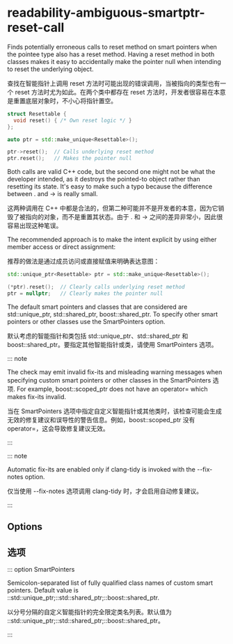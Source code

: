 # readability-ambiguous-smartptr-reset-call

Finds potentially erroneous calls to reset method on smart pointers when the pointee type also has a reset method. Having a reset method in both classes makes it easy to accidentally make the pointer null when intending to reset the underlying object.

查找在智能指针上调用 reset 方法时可能出现的错误调用，当被指向的类型也有一个 reset 方法时尤为如此。在两个类中都存在 reset 方法时，开发者很容易在本意是重置底层对象时，不小心将指针置空。

```c++
struct Resettable {
  void reset() { /* Own reset logic */ }
};

auto ptr = std::make_unique<Resettable>();

ptr->reset();  // Calls underlying reset method
ptr.reset();   // Makes the pointer null
```

Both calls are valid C++ code, but the second one might not be what the developer intended, as it destroys the pointed-to object rather than resetting its state. It's easy to make such a typo because the difference between . and -> is really small.

这两种调用在 C++ 中都是合法的，但第二种可能并不是开发者的本意，因为它销毁了被指向的对象，而不是重置其状态。由于 . 和 -> 之间的差异非常小，因此很容易出现这种笔误。

The recommended approach is to make the intent explicit by using either member access or direct assignment:

推荐的做法是通过成员访问或直接赋值来明确表达意图：

```c++
std::unique_ptr<Resettable> ptr = std::make_unique<Resettable>();

(*ptr).reset();  // Clearly calls underlying reset method
ptr = nullptr;   // Clearly makes the pointer null
```

The default smart pointers and classes that are considered are std::unique_ptr, std::shared_ptr, boost::shared_ptr. To specify other smart pointers or other classes use the SmartPointers option.

默认考虑的智能指针和类包括 std::unique_ptr、std::shared_ptr 和 boost::shared_ptr。要指定其他智能指针或类，请使用 SmartPointers 选项。

::: note

The check may emit invalid fix-its and misleading warning messages when specifying custom smart pointers or other classes in the SmartPointers 选项. For example, boost::scoped_ptr does not have an operator= which makes fix-its invalid.

当在 SmartPointers 选项中指定自定义智能指针或其他类时，该检查可能会生成无效的修复建议和误导性的警告信息。例如，boost::scoped_ptr 没有 operator=，这会导致修复建议无效。

:::

::: note

Automatic fix-its are enabled only if clang-tidy is invoked with the --fix-notes option.

仅当使用 --fix-notes 选项调用 clang-tidy 时，才会启用自动修复建议。

:::

## Options

## 选项

::: option
SmartPointers

Semicolon-separated list of fully qualified class names of custom smart pointers. Default value is ::std::unique_ptr;::std::shared_ptr;::boost::shared_ptr.

以分号分隔的自定义智能指针的完全限定类名列表。默认值为 ::std::unique_ptr;::std::shared_ptr;::boost::shared_ptr。

:::
